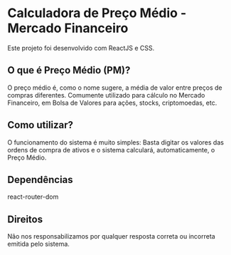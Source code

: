 # Calculadora de Preço Médio - Mercado Financeiro

Este projeto foi desenvolvido com ReactJS e CSS.

## O que é Preço Médio (PM)?

O preço médio é, como o nome sugere, a média de valor entre preços de compras diferentes. Comumente utilizado para cálculo no Mercado Financeiro, em Bolsa de Valores para ações, stocks, criptomoedas, etc.

## Como utilizar?

O funcionamento do sistema é muito simples: Basta digitar os valores das ordens de compra de ativos e o sistema calculará, automaticamente, o Preço Médio.

## Dependências
react-router-dom

## Direitos
Não nos responsabilizamos por qualquer resposta correta ou incorreta emitida pelo sistema.